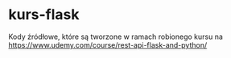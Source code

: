 # kurs-flask
Kody źródłowe, które są tworzone w ramach robionego kursu na https://www.udemy.com/course/rest-api-flask-and-python/
